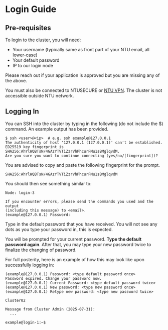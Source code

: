 # Login Guide

## Pre-requisites

To login to the cluster, you will need:
- Your username (typically same as front part of your NTU email, all lower-case)
- Your default password
- IP to our login node

Please reach out if your application is approved but you are missing any of the
above.

You must also be connected to NTUSECURE or
[NTU VPN](https://vpngate-student.ntu.edu.sg). The cluster is not accessible
outside NTU network.

## Logging In

You can SSH into the cluster by typing in the following (do not include the $)
command. An example output has been provided.

```
$ ssh <user>@<ip>  # e.g. ssh example@127.0.0.1
The authenticity of host '127.0.0.1 (127.0.0.1)' can't be established.
ED25519 key fingerprint is SHA256:AhYlWQBTsN/4GAzYTVTiZzrVhPhcurFMu1sBMglqvdM.
Are you sure you want to continue connecting (yes/no/[fingerprint])?
```

You are advised to copy and paste the following fingerprint for the prompt.
```
SHA256:AhYlWQBTsN/4GAzYTVTiZzrVhPhcurFMu1sBMglqvdM
```

You should then see something similar to:
```
Node: login-3

If you encounter errors, please send the commands you used and the output
(including this message) to <email>.
(example@127.0.0.1) Password:
```

Type in the default password that you have received. You will not see any dots
as you type your password in, this is expected.

You will be prompted for your current password. **Type the default password
again**. After that, you may type your new password twice to finalize the
changing of password.

For full posterity, here is an example of how this may look like upon
successfully logging in:
```
(example@127.0.0.1) Password: <type default password once>
Password expired. Change your password now.
(example@127.0.0.1) Current Password: <type default password twice>
(example@127.0.0.1) New password: <type new password once>
(example@127.0.0.1) Retype new password: <type new password twice>

Cluster02

Message from Cluster Admin (2025-07-31):
  ...

example@login-1:~$
```
